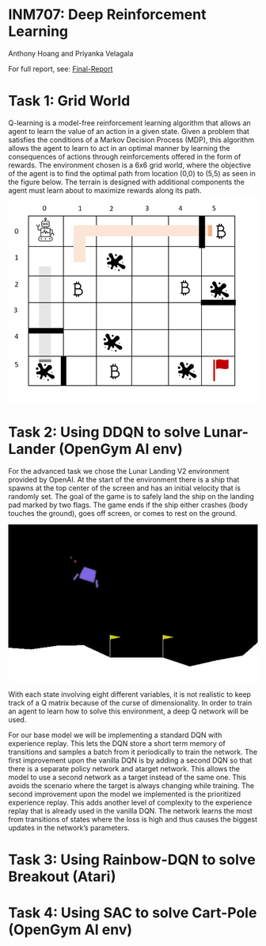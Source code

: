 # INM707: Deep Reinforcement Learning 
Anthony Hoang and Priyanka Velagala 

For full report, see: [Final-Report](https://github.com/PriyankaVelagala/Deep-Reinforcement-Learning-CW/blob/main/INM707-Hoang-Velagala.pdf)

# Task 1: Grid World 
Q-learning is a model-free reinforcement learning algorithm that allows an agent to learn the value of an action in a
given state. Given a problem that satisfies the conditions of a Markov Decision Process (MDP), this algorithm allows the
agent to learn to act in an optimal manner by learning the consequences of actions through reinforcements offered in
the form of rewards. The environment chosen is a 6x6 grid world, where the objective of the agent is to find the optimal path from location
(0,0) to (5,5) as seen in the figure below. The terrain is designed with additional components the agent must learn about to
maximize rewards along its path. 
![](https://github.com/PriyankaVelagala/Deep-Reinforcement-Learning-CW/blob/main/GridWorld-QLearning/grid_world.png)

# Task 2: Using DDQN to solve Lunar-Lander (OpenGym AI env) 
For the advanced task we chose the Lunar Landing V2 environment provided by OpenAI. At the start of the environment
there is a ship that spawns at the top center of the screen and has an initial velocity that is randomly set. The goal of the
game is to safely land the ship on the landing pad marked by two flags. The game ends if the ship either crashes (body
touches the ground), goes off screen, or comes to rest on the ground.

![](https://github.com/PriyankaVelagala/Deep-Reinforcement-Learning-CW/blob/main/LunarLander-DQN/lunar_lander_screen.png)

With each state involving eight different variables, it is not realistic to keep track of a Q matrix because of the curse of
dimensionality. In order to train an agent to learn how to solve this environment, a deep Q network will be used. 

For our base model we will be implementing a standard DQN with experience replay. This lets the DQN store a short
term memory of transitions and samples a batch from it periodically to train the network. The first improvement upon the 
vanilla DQN is by adding a second DQN so that there is a separate policy network and atarget network. This allows the model to 
use a second network as a target instead of the same one. This avoids the scenario where the target is always changing while training.
The second improvement upon the model we implemented is the prioritized experience replay. This adds another level
of complexity to the experience replay that is already used in the vanilla DQN. The network learns the most from
transitions of states where the loss is high and thus causes the biggest updates in the network’s parameters. 

# Task 3: Using Rainbow-DQN to solve Breakout (Atari) 

# Task 4: Using SAC to solve Cart-Pole (OpenGym AI env) 
